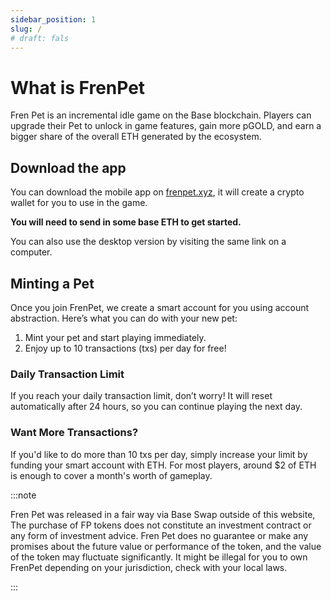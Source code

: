 ```yaml
---
sidebar_position: 1
slug: /
# draft: fals
---
```



# What is FrenPet

Fren Pet is an incremental idle game on the Base blockchain. Players can upgrade their Pet to unlock in game features, gain more pGOLD, and earn a bigger share of the overall ETH generated by the ecosystem.


## Download the app

You can download the mobile app on [frenpet.xyz](https://frenpet.xyz/), it will create a crypto wallet for you to use in the game.

**You will need to send in some base ETH to get started.**

You can also use the desktop version by visiting the same link on a computer.

## Minting a Pet 

Once you join FrenPet, we create a smart account for you using account abstraction. Here’s what you can do with your new pet:

1. Mint your pet and start playing immediately.
1. Enjoy up to 10 transactions (txs) per day for free!

### Daily Transaction Limit
If you reach your daily transaction limit, don’t worry! It will reset automatically after 24 hours, so you can continue playing the next day.


### Want More Transactions?
If you'd like to do more than 10 txs per day, simply increase your limit by funding your smart account with ETH. For most players, around $2 of ETH is enough to cover a month's worth of gameplay.





:::note

Fren Pet was released in a fair way via Base Swap outside of this website, The purchase of FP tokens does not constitute an investment contract or any form of investment advice. Fren Pet does no guarantee or make any promises about the future value or performance of the token, and the value of the token may fluctuate significantly. It might be illegal for you to own FrenPet depending on your jurisdiction, check with your local laws.

:::
